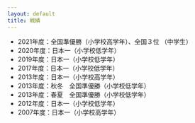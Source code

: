 ```yaml
---
layout: default
title: 戦績
---
```


* 2021年度：全国準優勝（小学校高学年）、全国３位 （中学生）
* 2020年度：日本一（小学校低学年）
* 2019年度：日本一（小学校低学年）
* 2017年度：日本一（小学校低学年）
* 2013年度：日本一（小学校高学年）
* 2013年度：秋冬　全国準優勝（小学校低学年）
* 2013年度：春夏　全国準優勝（小学校低学年）
* 2012年度：日本一（小学校低学年）
* 2007年度：日本一（小学校高学年）
